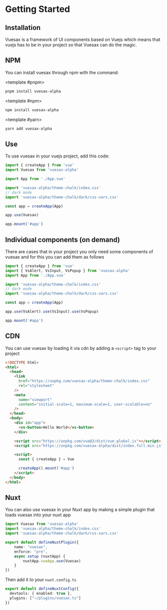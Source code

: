 # Getting Started

<card>

## Installation

Vuesax is a framework of UI components based on Vuejs which means that vuejs has to be in your project so that Vuesax can do the magic.

</card>

<card>

## NPM

You can install vuesax through npm with the command:

<command>

<template #pnpm>

```bash
pnpm install vuesax-alpha
```

</template>

<template #npm>

```bash
npm install vuesax-alpha
```

</template>

<template #yarn>

```bash
yarn add vuesax-alpha
```

</template>

</command>

</card>

<card>

## Use

To use vuesax in your vuejs project, add this code:

<command>

```ts
import { createApp } from 'vue'
import Vuesax from 'vuesax-alpha'

import App from './App.vue'

import 'vuesax-alpha/theme-chalk/index.css'
// dark mode
import 'vuesax-alpha/theme-chalk/dark/css-vars.css'

const app = createApp(App)

app.use(Vuesax)

app.mount('#app')
```

</command>

</card>

<card>

## Individual components (on demand)

There are cases that in your project you only need some components of vuesax and for this you can add them as follows

<command>

```ts
import { createApp } from 'vue'
import { VsAlert, VsInput, VsPopup } from 'vuesax-alpha'
import App from './App.vue'

import 'vuesax-alpha/theme-chalk/index.css'
// dark mode
import 'vuesax-alpha/theme-chalk/dark/css-vars.css'

const app = createApp(App)

app.use(VsAlert).use(VsInput).use(VsPopup)

app.mount('#app')
```

</command>

</card>

<card>

## CDN

You can use vuesax by loading it via cdn by adding a `<script>` tag to your project

<command>

```html
<!DOCTYPE html>
<html>
  <head>
    <link
      href="https://unpkg.com/vuesax-alpha/theme-chalk/index.css"
      rel="stylesheet"
    />
    <meta
      name="viewport"
      content="initial-scale=1, maximum-scale=1, user-scalable=no"
    />
  </head>
  <body>
    <div id="app">
      <vs-button>Hello World</vs-button>
    </div>

    <script src="https://unpkg.com/vue@3/dist/vue.global.js"></script>
    <script src="https://unpkg.com/vuesax-alpha/dist/index.full.min.js"></script>

    <script>
      const { createApp } = Vue

      createApp().mount('#app')
    </script>
  </body>
</html>
```

</command>

</card>

<card>

## Nuxt
You can also use vuesax in your Nuxt app by making a simple plugin that loads vuesax into your nuxt app

<command>

```ts
import Vuesax from 'vuesax-alpha'
import 'vuesax-alpha/theme-chalk/index.css'
import 'vuesax-alpha/theme-chalk/dark/css-vars.css'

export default defineNuxtPlugin({
    name: "vuesax",
    enforce: "pre",
    async setup (nuxtApp) {
        nuxtApp.vueApp.use(Vuesax)
    }
})
```

</command>

Then add it to your `nuxt.config.ts`

<command>

```ts
export default defineNuxtConfig({
  devtools: { enabled: true },
  plugins: ["~/plugins/vuesax.ts"]
})
```

</command>

</card>
